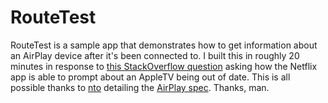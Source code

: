 RouteTest
=========

RouteTest is a sample app that demonstrates how to get information about an AirPlay device after it's been connected to. I built this in roughly 20 minutes in response to [this StackOverflow question](http://stackoverflow.com/questions/19236962/is-there-an-api-for-retrieving-the-apple-tvs-version) asking how the Netflix app is able to prompt about an AppleTV being out of date. This is all possible thanks to [nto](http://github.com/nto) detailing the [AirPlay spec](http://nto.github.io/AirPlay.html#servicediscovery-airplayservice). Thanks, man.
